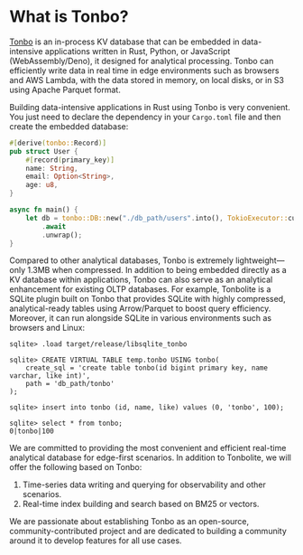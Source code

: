 # What is Tonbo?

[Tonbo](https://github.com/tonbo-io/tonbo) is an in-process KV database that can be embedded in data-intensive applications written in Rust, Python, or JavaScript (WebAssembly/Deno), it designed for analytical processing. Tonbo can efficiently write data in real time in edge environments such as browsers and AWS Lambda, with the data stored in memory, on local disks, or in S3 using Apache Parquet format.

Building data-intensive applications in Rust using Tonbo is very convenient. You just need to declare the dependency in your `Cargo.toml` file and then create the embedded database:
```rust
#[derive(tonbo::Record)]
pub struct User {
    #[record(primary_key)]
    name: String,
    email: Option<String>,
    age: u8,
}

async fn main() {
    let db = tonbo::DB::new("./db_path/users".into(), TokioExecutor::current())
        .await
        .unwrap();
}
```

Compared to other analytical databases, Tonbo is extremely lightweight—only 1.3MB when compressed. In addition to being embedded directly as a KV database within applications, Tonbo can also serve as an analytical enhancement for existing OLTP databases. For example, Tonbolite is a SQLite plugin built on Tonbo that provides SQLite with highly compressed, analytical-ready tables using Arrow/Parquet to boost query efficiency. Moreover, it can run alongside SQLite in various environments such as browsers and Linux:
```
sqlite> .load target/release/libsqlite_tonbo

sqlite> CREATE VIRTUAL TABLE temp.tonbo USING tonbo(
    create_sql = 'create table tonbo(id bigint primary key, name varchar, like int)',
    path = 'db_path/tonbo'
);

sqlite> insert into tonbo (id, name, like) values (0, 'tonbo', 100);

sqlite> select * from tonbo;
0|tonbo|100
```

We are committed to providing the most convenient and efficient real-time analytical database for edge-first scenarios. In addition to Tonbolite, we will offer the following based on Tonbo:
1. Time-series data writing and querying for observability and other scenarios.
2. Real-time index building and search based on BM25 or vectors.

We are passionate about establishing Tonbo as an open-source, community-contributed project and are dedicated to building a community around it to develop features for all use cases.
